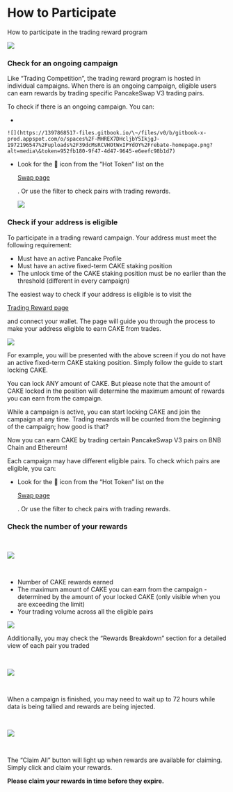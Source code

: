 # How to Participate

How to participate in the trading reward program

![](https://1397868517-files.gitbook.io/\~/files/v0/b/gitbook-x-prod.appspot.com/o/spaces%2F-MHREX7DHcljbY5IkjgJ-1972196547%2Fuploads%2F1pt2R4sdvZAsKZq03qbh%2Fhow-to-tradingreward.png?alt=media\&token=8bd0e399-ce79-47e6-bf24-6ce35ebbb58b)

### Check for an ongoing campaign <a href="#978733be-1ca0-4eb6-a35e-44b7f8365222" id="978733be-1ca0-4eb6-a35e-44b7f8365222"></a>

Like “Trading Competition”, the trading reward program is hosted in individual campaigns. When there is an ongoing campaign, eligible users can earn rewards by trading specific PancakeSwap V3 trading pairs.

To check if there is an ongoing campaign. You can:

*

    ![](https://1397868517-files.gitbook.io/\~/files/v0/b/gitbook-x-prod.appspot.com/o/spaces%2F-MHREX7DHcljbY5IkjgJ-1972196547%2Fuploads%2F39dcMsRCVHOtWxIPYdOY%2Frebate-homepage.png?alt=media\&token=952fb180-9f47-4d47-9645-e6eefc98b1d7)
*   Look for the 💝 icon from the “Hot Token” list on the

    [Swap page](https://pancakeswap.finance/swap)

    . Or use the filter to check pairs with trading rewards.

    ![](https://1397868517-files.gitbook.io/\~/files/v0/b/gitbook-x-prod.appspot.com/o/spaces%2F-MHREX7DHcljbY5IkjgJ-1972196547%2Fuploads%2F14anopagNk0g53mCI9Uu%2Fimage.png?alt=media\&token=d2100391-d5e7-4c85-a77d-639688659680)

### Check if your address is eligible <a href="#ced8a6c5-803a-4a60-80d0-44e823571d84" id="ced8a6c5-803a-4a60-80d0-44e823571d84"></a>

To participate in a trading reward campaign. Your address must meet the following requirement:

* Must have an active Pancake Profile
* Must have an active fixed-term CAKE staking position
* The unlock time of the CAKE staking position must be no earlier than the threshold (different in every campaign)

The easiest way to check if your address is eligible is to visit the

[Trading Reward page](https://pancakeswap.finance/trading-reward)

and connect your wallet. The page will guide you through the process to make your address eligible to earn CAKE from trades.

![](https://1397868517-files.gitbook.io/\~/files/v0/b/gitbook-x-prod.appspot.com/o/spaces%2F-MHREX7DHcljbY5IkjgJ-1972196547%2Fuploads%2FzVsVbXqVL38C34nDdzcQ%2Fimage.png?alt=media\&token=5d97103b-6e81-450f-bf98-9c2c3e4e93ac)

For example, you will be presented with the above screen if you do not have an active fixed-term CAKE staking position. Simply follow the guide to start locking CAKE.

You can lock ANY amount of CAKE. But please note that the amount of CAKE locked in the position will determine the maximum amount of rewards you can earn from the campaign.

While a campaign is active, you can start locking CAKE and join the campaign at any time. Trading rewards will be counted from the beginning of the campaign; how good is that?

Now you can earn CAKE by trading certain PancakeSwap V3 pairs on BNB Chain and Ethereum!

Each campaign may have different eligible pairs. To check which pairs are eligible, you can:

*   Look for the 💝 icon from the “Hot Token” list on the

    [Swap page](https://pancakeswap.finance/swap)

    . Or use the filter to check pairs with trading rewards.

### Check the number of your rewards <a href="#7d7c7391-5454-4fa7-8928-c79885a00875" id="7d7c7391-5454-4fa7-8928-c79885a00875"></a>

​

![](https://1397868517-files.gitbook.io/\~/files/v0/b/gitbook-x-prod.appspot.com/o/spaces%2F-MHREX7DHcljbY5IkjgJ-1972196547%2Fuploads%2FX7MAXewDpiMy1o0Xvc3T%2Fimage.png?alt=media\&token=98332c4f-d6ec-43c1-8535-5994927e5ca2)

​

* Number of CAKE rewards earned
* The maximum amount of CAKE you can earn from the campaign - determined by the amount of your locked CAKE (only visible when you are exceeding the limit)
* Your trading volume across all the eligible pairs

![](https://1397868517-files.gitbook.io/\~/files/v0/b/gitbook-x-prod.appspot.com/o/spaces%2F-MHREX7DHcljbY5IkjgJ-1972196547%2Fuploads%2FpWVmb2xsvCnXryCmOH8s%2Fimage.png?alt=media\&token=130213b5-3fe6-42e2-87ce-82b4808fe17e)

Additionally, you may check the “Rewards Breakdown” section for a detailed view of each pair you traded

​

![](https://1397868517-files.gitbook.io/\~/files/v0/b/gitbook-x-prod.appspot.com/o/spaces%2F-MHREX7DHcljbY5IkjgJ-1972196547%2Fuploads%2FHfz1bJqlKL2cXdqjUkhd%2Fimage.png?alt=media\&token=b892b15b-643f-4ce5-8042-ed4492449c2a)

​

When a campaign is finished, you may need to wait up to 72 hours while data is being tallied and rewards are being injected.

​

![](https://1397868517-files.gitbook.io/\~/files/v0/b/gitbook-x-prod.appspot.com/o/spaces%2F-MHREX7DHcljbY5IkjgJ-1972196547%2Fuploads%2FgialBv4GjOYp3tft9YL6%2Fimage.png?alt=media\&token=5dea731f-b8bb-4abe-8c35-f60fb0ff4066)

​

The “Claim All” button will light up when rewards are available for claiming. Simply click and claim your rewards.

**Please claim your rewards in time before they expire.**
